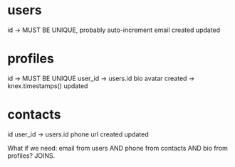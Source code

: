users
=====
id -> MUST BE UNIQUE, probably auto-increment
email
created
updated

profiles
========
id -> MUST BE UNIQUE
user_id -> users.id
bio
avatar
created -> knex.timestamps()
updated

contacts
========
id
user_id -> users.id
phone
url
created
updated

What if we need: email from users AND phone from contacts AND bio from profiles? JOINS.
